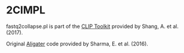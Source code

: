 # 2CIMPL

fastq2collapse.pl is part of the [CLIP Toolkit](https://github.com/chaolinzhanglab/ctk) provided by Shang, A. et al. (2017).

Original [Aligater](https://github.com/timbitz/Aligater) code provided by Sharma, E. et al. (2016).
